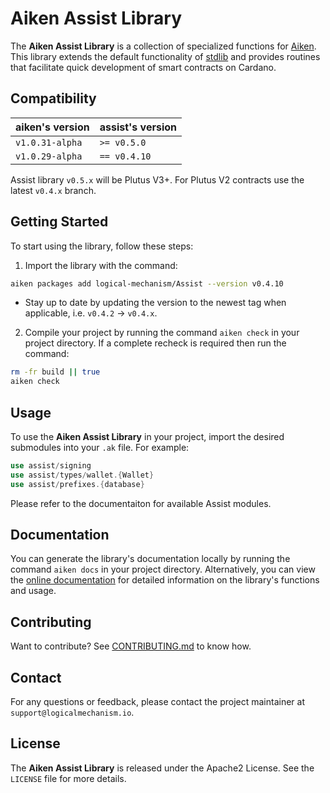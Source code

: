 # Aiken Assist Library

The **Aiken Assist Library** is a collection of specialized functions for [Aiken](https://github.com/aiken-lang/aiken). This library extends the default functionality of [stdlib](https://github.com/aiken-lang/stdlib) and provides routines that facilitate quick development of smart contracts on Cardano.

## Compatibility

aiken's version | assist's version
---             | ---
`v1.0.31-alpha` | `>= v0.5.0`
`v1.0.29-alpha` | `== v0.4.10`

Assist library `v0.5.x` will be Plutus V3+. For Plutus V2 contracts use the latest `v0.4.x` branch.

## Getting Started

To start using the library, follow these steps:

1. Import the library with the command:

```bash
aiken packages add logical-mechanism/Assist --version v0.4.10
```

- Stay up to date by updating the version to the newest tag when applicable, i.e. `v0.4.2` -> `v0.4.x`.

2. Compile your project by running the command `aiken check` in your project directory. If a complete recheck is required then run the command:

```bash
rm -fr build || true
aiken check
```

## Usage

To use the **Aiken Assist Library** in your project, import the desired submodules into your `.ak` file. For example:

```rust
use assist/signing
use assist/types/wallet.{Wallet}
use assist/prefixes.{database}
```

Please refer to the documentaiton for available Assist modules.

## Documentation

You can generate the library's documentation locally by running the command `aiken docs` in your project directory. Alternatively, you can view the [online documentation](https://www.logicalmechanism.io/docs/index.html) for detailed information on the library's functions and usage.

## Contributing

Want to contribute? See [CONTRIBUTING.md](./CONTRIBUTING.md) to know how.

## Contact

For any questions or feedback, please contact the project maintainer at `support@logicalmechanism.io`.

## License

The **Aiken Assist Library** is released under the Apache2 License. See the `LICENSE` file for more details.